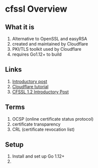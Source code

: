# cfssl Overview

## What it is

1. Alternative to OpenSSL and easyRSA
1. created and maintained by Cloudflare
1. PKI/TLS toolkit used by Cloudflare
1. requires Go1.12+ to build

## Links

1. [Introductory post](https://blog.cloudflare.com/introducing-cfssl/)
1. [Cloudflare tutorial](https://blog.cloudflare.com/how-to-build-your-own-public-key-infrastructure/)
1. [CFSSL 1.2 Introductory Post](https://blog.cloudflare.com/introducing-cfssl-1-2/)

## Terms

1. OCSP (online certificate status protocol)
1. certificate transparency
1. CRL (certificate revocation list)

## Setup

1. Install and set up Go 1.12+
1. 
